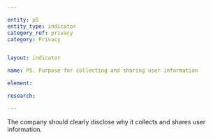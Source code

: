 ```yaml
---

entity: p5
entity_type: indicator
category_ref: privacy
category: Privacy


layout: indicator

name: P5. Purpose for collecting and sharing user information

element: 

research: 

---
```

The company should clearly disclose why it collects and shares user information.